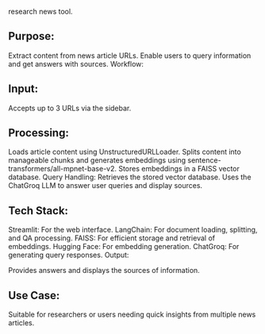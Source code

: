 research news tool.
## Purpose:

Extract content from news article URLs.
Enable users to query information and get answers with sources.
Workflow:

## Input: 
Accepts up to 3 URLs via the sidebar.

## Processing:
Loads article content using UnstructuredURLLoader.
Splits content into manageable chunks and generates embeddings using sentence-transformers/all-mpnet-base-v2.
Stores embeddings in a FAISS vector database.
Query Handling:
Retrieves the stored vector database.
Uses the ChatGroq LLM to answer user queries and display sources.

## Tech Stack:

Streamlit: For the web interface.
LangChain: For document loading, splitting, and QA processing.
FAISS: For efficient storage and retrieval of embeddings.
Hugging Face: For embedding generation.
ChatGroq: For generating query responses.
Output:

Provides answers and displays the sources of information.

## Use Case:
Suitable for researchers or users needing quick insights from multiple news articles.


